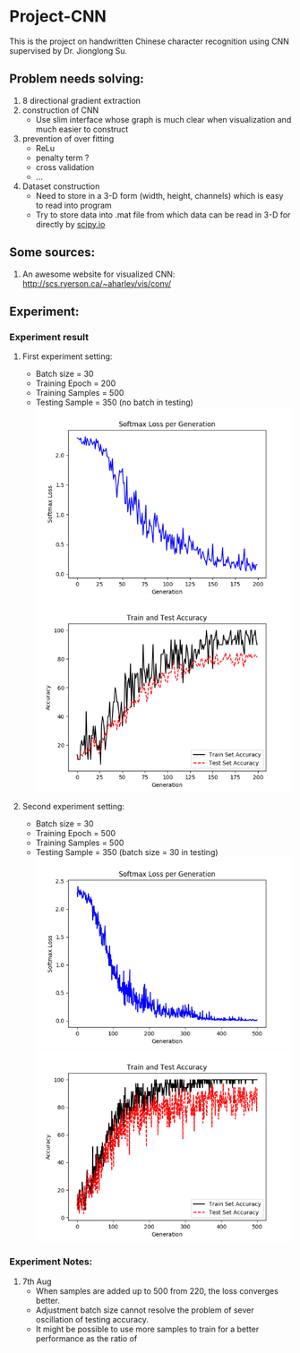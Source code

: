 
# Project-CNN

This is the project on handwritten Chinese character recognition using CNN supervised by Dr. Jionglong Su.

## Problem needs solving:

1. 8 directional gradient extraction
2. construction of CNN
   - Use slim interface whose graph is much clear when visualization and much easier to construct
3. prevention of over fitting
   - ReLu
   - penalty term ?
   - cross validation
   - ...
4. Dataset construction
   - Need to store in a 3-D form (width, height, channels) which is easy to read into program
   - Try to store data into .mat file from which data can be read in 3-D for directly by [scipy.io](https://docs.scipy.org/doc/scipy-0.19.1/reference/io.html)

## Some sources:

1. An awesome website for visualized CNN: http://scs.ryerson.ca/~aharley/vis/conv/


## Experiment:

### Experiment result
1. First experiment setting:
   - Batch size = 30
   - Training Epoch = 200
   - Training Samples = 500
   - Testing Sample = 350 (no batch in testing)
![loss](soft_loss_200_30_500train_390test.png)
![acc](acc_200_30_500train_390test.png)

2. Second experiment setting:
   - Batch size = 30
   - Training Epoch = 500
   - Training Samples = 500
   - Testing Sample = 350 (batch size = 30 in testing)
![loss](soft_loss_500_35_500_350.png)
![acc](acc_500_35_500_350.png)

### Experiment Notes:
1. 7th Aug
   - When samples are added up to 500 from 220, the loss converges better.
   - Adjustment batch size cannot resolve the problem of sever oscillation of testing accuracy.
   - It might be possible to use more samples to train for a better performance as the ratio of 
